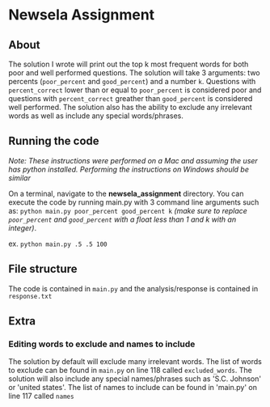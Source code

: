 # Newsela Assignment
## About
The solution I wrote will print out the top k most frequent words for both poor and well performed questions. 
The solution will take 3 arguments: two percents (`poor_percent` and `good_percent`) and a number `k`. Questions with `percent_correct` lower than or equal to `poor_percent` is considered poor and 
questions with `percent_correct` greather than `good_percent` is considered well performed. The solution also has the ability to exclude any irrelevant words as well as include any special words/phrases.

## Running the code
*Note: These instructions were performed on a Mac and assuming the user has python installed. Performing the instructions on Windows should be similar*

On a terminal, navigate to the **newsela_assignment** directory. You can execute the code by running main.py with 3 command 
line arguments such as: `python main.py poor_percent good_percent k` 
*(make sure to replace `poor_percent` and `good_percent` with a float less than 1 and k with an integer)*.

ex. `python main.py .5 .5 100`

## File structure
The code is contained in `main.py` and the analysis/response is contained in `response.txt`

## Extra
### Editing words to exclude and names to include
The solution by default will exclude many irrelevant words. The list of words to exclude can be found in `main.py` on line 118 called `excluded_words`.
The solution will also include any special names/phrases such as 'S.C. Johnson' or 'united states'. The list of names to include can be found in 'main.py' on line 117 called `names`
